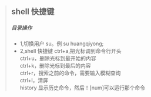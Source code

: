>## shell 快捷键
>##### 目录操作
>- 1,切换用户  su。例 su huangqiyong;  
>- 2,shell 快捷键  ctrl+a,把光标调到命令行开头  
>                ctrl+u，删除光标到最开始的内容  
>                 ctrl+k，删除光标到最后的内容  
>                ctrl+r，搜索之前的命令，需要输入模糊查询  
>                ctrl+l，清屏  
>                history 显示历史命令，然后！[num]可以运行那个命令  
